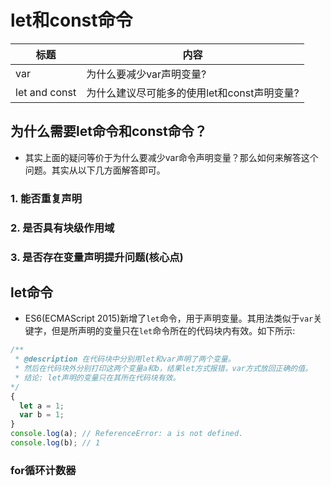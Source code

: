
# let和const命令

| 标题 | 内容 |
| --- | --- |
| var | 为什么要减少var声明变量? |
| let and const | 为什么建议尽可能多的使用let和const声明变量? |


## 为什么需要let命令和const命令？

- 其实上面的疑问等价于为什么要减少var命令声明变量？那么如何来解答这个问题。其实从以下几方面解答即可。

### 1. 能否重复声明
### 2. 是否具有块级作用域
### 3. 是否存在变量声明提升问题(核心点)


## let命令
- ES6(ECMAScript 2015)新增了`let`命令，用于声明变量。其用法类似于`var`关键字，但是所声明的变量只在`let`命令所在的代码块内有效。如下所示:

```javascript
/**
 * @description 在代码块中分别用let和var声明了两个变量。
 * 然后在代码块外分别打印这两个变量a和b，结果let方式报错，var方式放回正确的值。
 * 结论: let声明的变量只在其所在代码块有效。
*/
{
  let a = 1;
  var b = 1;
}
console.log(a); // ReferenceError: a is not defined.
console.log(b); // 1
```

### for循环计数器

